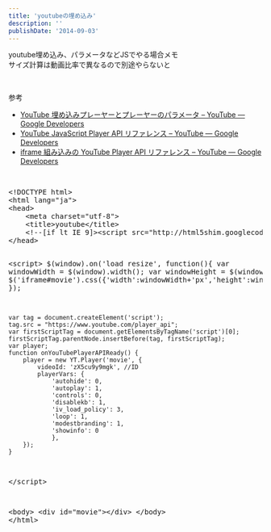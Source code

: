 ```yaml
---
title: 'youtubeの埋め込み'
description: ''
publishDate: '2014-09-03'
---
```


<p>youtube埋め込み、パラメータなどJSでやる場合メモ<br>
サイズ計算は動画比率で異なるので別途やらないと</p>
<p>&nbsp;</p>
<p>参考</p>
<ul>
<li><a href="https://developers.google.com/youtube/player_parameters?hl=ja">YouTube 埋め込みプレーヤーとプレーヤーのパラメータ – YouTube — Google Developers</a></li>
<li><a href="https://developers.google.com/youtube/js_api_reference?hl=ja">YouTube JavaScript Player API リファレンス – YouTube — Google Developers</a></li>
<li><a href="https://developers.google.com/youtube/iframe_api_reference?hl=ja">iframe 組み込みの YouTube Player API リファレンス – YouTube — Google Developers</a></li>
</ul>
<p>&nbsp;</p>
<pre class="brush: xml; title: ; notranslate" title="">&lt;!DOCTYPE html&gt;
&lt;html lang="ja"&gt;
&lt;head&gt;
	&lt;meta charset="utf-8"&gt;
	&lt;title&gt;youtube&lt;/title&gt;
	&lt;!--[if lt IE 9]&gt;&lt;script src="http://html5shim.googlecode.com/svn/trunk/html5.js"&gt;&lt;/script&gt;&lt;![endif]--&gt;
&lt;/head&gt;

&lt;script&gt;
	$(window).on('load resize', function(){
		var windowWidth = $(window).width();
		var windowHeight = $(window).height();
		$('iframe#movie').css({'width':windowWidth+'px','height':windowHeight+'px'});
	});

	var tag = document.createElement('script');
	tag.src = "https://www.youtube.com/player_api";
	var firstScriptTag = document.getElementsByTagName('script')[0];
	firstScriptTag.parentNode.insertBefore(tag, firstScriptTag);
	var player;
	function onYouTubePlayerAPIReady() {
		player = new YT.Player('movie', {
			videoId: 'zX5cu9y9mgk', //ID
			playerVars: {
				'autohide': 0,
				'autoplay': 1,
				'controls': 0,
				'disablekb': 1,
				'iv_load_policy': 3,
				'loop': 1,
				'modestbranding': 1,
				'showinfo': 0
				},
		});
	}
&lt;/script&gt;

&lt;body&gt;
	&lt;div id="movie"&gt;&lt;/div&gt;
&lt;/body&gt;
&lt;/html&gt;
</pre>

